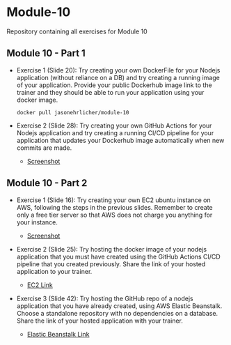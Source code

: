 # Module-10
Repository containing all exercises for Module 10

## Module 10 - Part 1

 - Exercise 1 (Slide 20): Try creating your own DockerFile for your Nodejs application (without reliance on a DB) and try creating a running image of your application. Provide your public Dockerhub image link to the trainer and they should be able to run your application using your docker image.

     `docker pull jasonehrlicher/module-10`

- Exercise 2 (Slide 28): Try creating your own GitHub Actions for your Nodejs application and try creating a running CI/CD pipeline for your application that updates your Dockerhub image automatically when new commits are made.

    - [Screenshot](https://drive.google.com/file/d/1KbNy1ajs00Os5xVekfGdu8drKY9bWDig/view?usp=drive_link)

## Module 10 - Part 2

- Exercise 1 (Slide 16): Try creating your own EC2 ubuntu instance on AWS, following the steps in the previous slides. Remember to create only a free tier server so that AWS does not charge you anything for your instance.

    - [Screenshot](https://drive.google.com/file/d/12cxlICR1gvCJkPRzkf1PnnnNAD5JxApY/view?usp=drive_link)


- Exercise 2 (Slide 25): Try hosting the docker image of your nodejs application that you must have created using the GitHub Actions CI/CD pipeline that you created previously. Share the link of your hosted application to your trainer.

    - [EC2 Link](http://ec2-18-118-162-239.us-east-2.compute.amazonaws.com/)

 - Exercise 3 (Slide 42): Try hosting the GitHub repo of a nodejs application that you have already created, using AWS Elastic Beanstalk. Choose a standalone repository with no dependencies on a database. Share the link of your hosted application with your trainer.

    - [Elastic Beanstalk Link](http://hello-express-env-5.eba-m8g9ehwq.us-east-2.elasticbeanstalk.com/)
